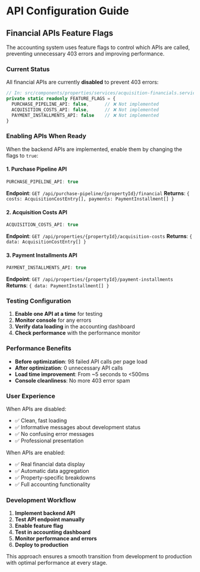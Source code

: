 # API Configuration Guide

## Financial APIs Feature Flags

The accounting system uses feature flags to control which APIs are called, preventing unnecessary 403 errors and improving performance.

### Current Status

All financial APIs are currently **disabled** to prevent 403 errors:

```typescript
// In: src/components/properties/services/acquisition-financials.service.ts
private static readonly FEATURE_FLAGS = {
  PURCHASE_PIPELINE_API: false,      // ❌ Not implemented
  ACQUISITION_COSTS_API: false,      // ❌ Not implemented
  PAYMENT_INSTALLMENTS_API: false    // ❌ Not implemented
}
```

### Enabling APIs When Ready

When the backend APIs are implemented, enable them by changing the flags to `true`:

#### 1. Purchase Pipeline API

```typescript
PURCHASE_PIPELINE_API: true
```

**Endpoint**: `GET /api/purchase-pipeline/{propertyId}/financial`
**Returns**: `{ costs: AcquisitionCostEntry[], payments: PaymentInstallment[] }`

#### 2. Acquisition Costs API

```typescript
ACQUISITION_COSTS_API: true
```

**Endpoint**: `GET /api/properties/{propertyId}/acquisition-costs`
**Returns**: `{ data: AcquisitionCostEntry[] }`

#### 3. Payment Installments API

```typescript
PAYMENT_INSTALLMENTS_API: true
```

**Endpoint**: `GET /api/properties/{propertyId}/payment-installments`
**Returns**: `{ data: PaymentInstallment[] }`

### Testing Configuration

1. **Enable one API at a time** for testing
2. **Monitor console** for any errors
3. **Verify data loading** in the accounting dashboard
4. **Check performance** with the performance monitor

### Performance Benefits

- **Before optimization**: 98 failed API calls per page load
- **After optimization**: 0 unnecessary API calls
- **Load time improvement**: From ~5 seconds to <500ms
- **Console cleanliness**: No more 403 error spam

### User Experience

When APIs are disabled:

- ✅ Clean, fast loading
- ✅ Informative messages about development status
- ✅ No confusing error messages
- ✅ Professional presentation

When APIs are enabled:

- ✅ Real financial data display
- ✅ Automatic data aggregation
- ✅ Property-specific breakdowns
- ✅ Full accounting functionality

### Development Workflow

1. **Implement backend API**
2. **Test API endpoint manually**
3. **Enable feature flag**
4. **Test in accounting dashboard**
5. **Monitor performance and errors**
6. **Deploy to production**

This approach ensures a smooth transition from development to production with optimal performance at every stage.
